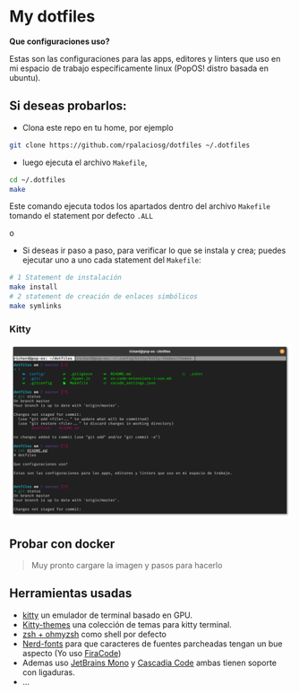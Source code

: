 # My dotfiles

**Que configuraciones uso?**

Estas son las configuraciones para las apps, editores y linters que uso en mi espacio de trabajo específicamente linux (PopOS! distro basada en ubuntu).

## Si deseas probarlos:

- Clona este repo en tu home, por ejemplo

```bash
git clone https://github.com/rpalaciosg/dotfiles ~/.dotfiles
```

- luego ejecuta el archivo `Makefile`,

```bash
cd ~/.dotfiles
make
```

Este comando ejecuta todos los apartados dentro del archivo `Makefile` tomando el statement por defecto `.ALL`

o

- Si deseas ir paso a paso, para verificar lo que se instala y crea; puedes ejecutar uno a uno cada statement del `Makefile`:

```bash
# 1 Statement de instalación
make install
# 2 statement de creación de enlaces simbólicos
make symlinks
```
### Kitty

![kitty](images/kitty.png)

## Probar con docker

> Muy pronto cargare la imagen y pasos para hacerlo

## Herramientas usadas

- [kitty](https://sw.kovidgoyal.net/kitty/) un emulador de terminal basado en GPU.
- [Kitty-themes](https://github.com/dexpota/kitty-themes) una colección de temas para kitty terminal.
- [zsh + ohmyzsh](https://github.com/ohmyzsh/ohmyzsh) como shell por defecto
- [Nerd-fonts](https://github.com/ryanoasis/nerd-fonts) para que caracteres de fuentes parcheadas tengan un bue aspecto (Yo uso [FiraCode](https://github.com/ryanoasis/nerd-fonts/tree/master/patched-fonts/FiraCode))
- Ademas uso [JetBrains Mono](https://www.jetbrains.com/lp/mono/) y [Cascadia Code](https://github.com/microsoft/cascadia-code) ambas tienen soporte con ligaduras.
- ...